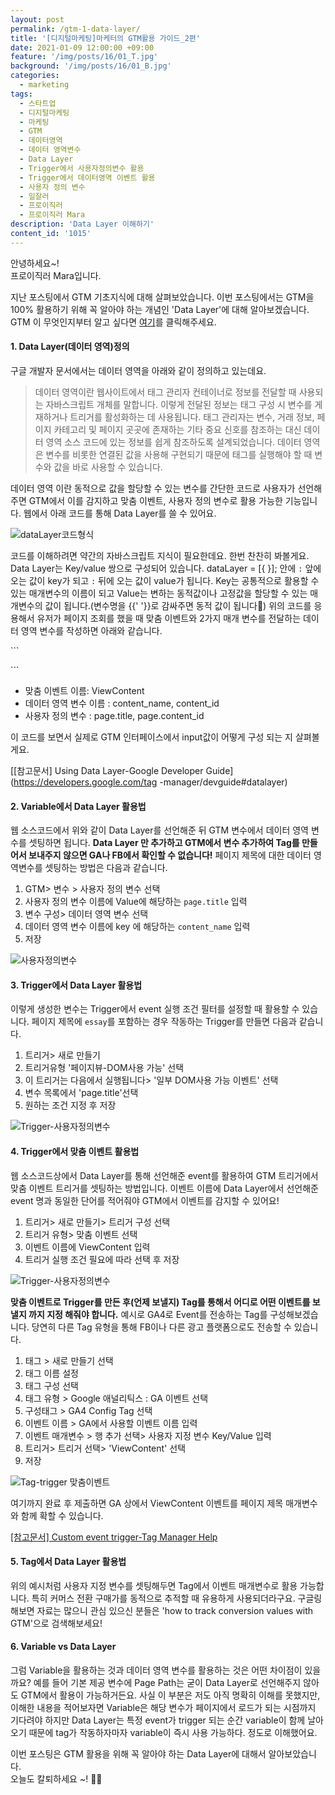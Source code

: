 ```yaml
---
layout: post
permalink: /gtm-1-data-layer/
title: '[디지털마케팅]마케터의 GTM활용 가이드_2편'
date: 2021-01-09 12:00:00 +09:00
feature: '/img/posts/16/01_T.jpg'
background: '/img/posts/16/01_B.jpg'
categories:
  - marketing
tags:
  - 스타트업
  - 디지털마케팅
  - 마케팅
  - GTM
  - 데이터영역
  - 데이터 영역변수
  - Data Layer
  - Trigger에서 사용자정의변수 활용
  - Trigger에서 데이터영역 이벤트 활용
  - 사용자 정의 변수
  - 일잘러
  - 프로이직러
  - 프로이직러 Mara
description: 'Data Layer 이해하기'
content_id: '1015'
---
```


안녕하세요~!<br>
프로이직러 Mara입니다.

지난 포스팅에서 GTM 기초지식에 대해 살펴보았습니다. 이번 포스팅에서는 GTM을 100% 활용하기 위해 꼭 알아야 하는 개념인 'Data Layer'에 대해 알아보겠습니다. GTM 이 무엇인지부터 알고 싶다면 [여기](https://mara.kim/gtm-0-basic-knowledge/)를 클릭해주세요.

#### 1. Data Layer(데이터 영역)정의

구글 개발자 문서에서는 데이터 영역을 아래와 같이 정의하고 있는데요.

> 데이터 영역이란 웹사이트에서 태그 관리자 컨테이너로 정보를 전달할 때 사용되는 자바스크립트 개체를 말합니다. 이렇게 전달된 정보는 태그 구성 시 변수를 게재하거나 트리거를 활성화하는 데 사용됩니다. 태그 관리자는 변수, 거래 정보, 페이지 카테고리 및 페이지 곳곳에 존재하는 기타 중요 신호를 참조하는 대신 데이터 영역 소스 코드에 있는 정보를 쉽게 참조하도록 설계되었습니다. 데이터 영역은 변수를 비롯한 연결된 값을 사용해 구현되기 때문에 태그를 실행해야 할 때 변수와 값을 바로 사용할 수 있습니다.
>

데이터 영역 이란 동적으로 값을 할당할 수 있는 변수를 간단한 코드로 사용자가 선언해주면 GTM에서 이를 감지하고 맞춤 이벤트, 사용자 정의 변수로 활용 가능한 기능입니다. 웹에서 아래 코드를 통해 Data Layer를 쓸 수 있어요.

![dataLayer코드형식](/img/posts/17/07.JPG)

코드를 이해하려면 약간의 자바스크립트 지식이 필요한데요. 한번 찬찬히 봐볼게요. Data Layer는 Key/value 쌍으로 구성되어 있습니다. dataLayer = [{ }]; 안에 `:` 앞에 오는 값이 key가 되고 `:` 뒤에 오는 값이 value가 됩니다. Key는 공통적으로 활용할 수 있는 매개변수의 이름이 되고 Value는 변하는 동적값이나 고정값을 할당할 수 있는 매개변수의 값이 됩니다.(변수명을 {{' '}}로 감싸주면 동적 값이 됩니다🙂) 위의 코드를 응용해서 유저가 페이지 조회를 했을 때 맞춤 이벤트와 2가지 매개 변수를 전달하는 데이터 영역 변수를 작성하면 아래와 같습니다.

​```
<script>
dataLayer = [{
    'event': 'ViewContent',
    'content_name': '{{page.title}}',
    'content_id': '{{page.content_id}}'
  }];
</script>
​```



- 맞춤 이벤트 이름: ViewContent
- 데이터 영역 변수 이름 : content_name, content_id
- 사용자 정의 변수 : page.title, page.content_id

이 코드를 보면서 실제로 GTM 인터페이스에서 input값이 어떻게 구성 되는 지 살펴볼게요.

[[참고문서] Using Data Layer-Google Developer Guide](https://developers.google.com/tag	-manager/devguide#datalayer)

#### 2. Variable에서 Data Layer 활용법

웹 소스코드에서 위와 같이 Data Layer를 선언해준 뒤 GTM 변수에서 데이터 영역 변수를 셋팅하면 됩니다. **Data Layer 만 추가하고 GTM에서 변수 추가하여 Tag를 만들어서 보내주지 않으면 GA나 FB에서 확인할 수 없습니다!** 페이지 제목에 대한 데이터 영역변수를 셋팅하는 방법은 다음과 같습니다.

1. GTM> 변수 > 사용자 정의 변수 선택
2. 사용자 정의 변수 이름에 Value에 해당하는 `page.title` 입력
3. 변수 구성> 데이터 영역 변수 선택
4. 데이터 영역 변수 이름에 key 에 해당하는 `content_name` 입력
5. 저장

![사용자정의변수](/img/posts/16/01.JPG)

#### 3. Trigger에서 Data Layer 활용법

이렇게 생성한 변수는 Trigger에서 event 실행 조건 필터를 설정할 때 활용할 수 있습니다. 페이지 제목에  `essay`를 포함하는 경우 작동하는 Trigger를 만들면 다음과 같습니다.

1. 트리거> 새로 만들기
2. 트리거유형 '페이지뷰-DOM사용 가능' 선택
3. 이 트리거는 다음에서 실행됩니다> '일부 DOM사용 가능 이벤트' 선택
4. 변수 목록에서 'page.title'선택
5. 원하는 조건 지정 후 저장

![Trigger-사용자정의변수](/img/posts/16/02.JPG)

#### 4. Trigger에서 맞춤 이벤트  활용법

웹 소스코드상에서 Data Layer를 통해 선언해준 event를 활용하여 GTM 트리거에서 맞춤 이벤트 트리거를 셋팅하는 방법입니다. 이벤트 이름에 Data Layer에서 선언해준 event 명과 동일한 단어를 적어줘야 GTM에서 이벤트를 감지할 수 있어요!

1. 트리거> 새로 만들기> 트리거 구성 선택
2. 트리거 유형> 맞춤 이벤트 선택
3. 이벤트 이름에 ViewContent 입력
4. 트리거 실행 조건 필요에 따라 선택 후 저장

![Trigger-사용자정의변수](/img/posts/16/03.JPG)

**맞춤 이벤트로 Trigger를 만든 후(언제 보낼지) Tag를 통해서 어디로 어떤 이벤트를 보낼지 까지 지정 해줘야 합니다.**  예시로 GA4로 Event를 전송하는 Tag를 구성해보겠습니다. 당연히 다른 Tag 유형을 통해 FB이나 다른 광고 플랫폼으로도 전송할 수 있습니다.

1. 태그 > 새로 만들기 선택
2. 태그 이름 설정
3. 태그 구성 선택
4. 태그 유형 > Google 애널리틱스 : GA 이벤트 선택
5. 구성태그 > GA4 Config Tag 선택
6. 이벤트 이름 > GA에서 사용할 이벤트 이름 입력
7. 이벤트 매개변수 > 행 추가 선택> 사용자 지정 변수 Key/Value 입력
8. 트리거> 트리거 선택> 'ViewContent' 선택
9. 저장

![Tag-trigger 맞춤이벤트](/img/posts/16/04.JPG)

여기까지 완료 후 제출하면 GA 상에서 ViewContent 이벤트를 페이지 제목 매개변수와 함께 확할 수 있습니다.

[[참고문서] Custom event trigger-Tag Manager Help](https://support.google.com/tagmanager/answer/7679219?hl=en&ref_topic=7679108)

#### 5. Tag에서 Data Layer 활용법

위의 예시처럼 사용자 지정 변수를 셋팅해두면 Tag에서 이벤트 매개변수로 활용 가능합니다. 특히 커머스 전환 구매가를 동적으로 추적할 때 유용하게 사용되더라구요. 구글링 해보면 자료는 많으니 관심 있으신 분들은 'how to track conversion values with GTM'으로 검색해보세요!

#### 6. Variable vs Data Layer

그럼 Variable을 활용하는 것과 데이터 영역 변수를 활용하는 것은 어떤 차이점이 있을까요? 예를 들어 기본 제공 변수에 Page Path는 굳이 Data Layer로 선언해주지 않아도 GTM에서 활용이 가능하거든요. 사실 이 부분은 저도 아직 명확히 이해를 못했지만, 이해한 내용을 적어보자면 Variable은 해당 변수가 페이지에서 로드가 되는 시점까지 기다려야 하지만 Data Layer는 특정 event가 trigger 되는 순간 variable이 함께 날아오기 때문에 tag가 작동하자마자 variable이 즉시 사용 가능하다. 정도로 이해했어요.  

이번 포스팅은 GTM 활용을 위해 꼭 알아야 하는 Data Layer에 대해서 알아보았습니다.<br>오늘도 칼퇴하세요 ~!  🙋‍♀️
